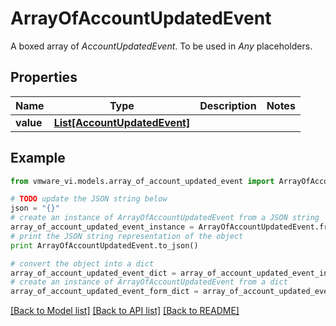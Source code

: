 # ArrayOfAccountUpdatedEvent

A boxed array of *AccountUpdatedEvent*. To be used in *Any* placeholders. 

## Properties
Name | Type | Description | Notes
------------ | ------------- | ------------- | -------------
**value** | [**List[AccountUpdatedEvent]**](AccountUpdatedEvent.md) |  | 

## Example

```python
from vmware_vi.models.array_of_account_updated_event import ArrayOfAccountUpdatedEvent

# TODO update the JSON string below
json = "{}"
# create an instance of ArrayOfAccountUpdatedEvent from a JSON string
array_of_account_updated_event_instance = ArrayOfAccountUpdatedEvent.from_json(json)
# print the JSON string representation of the object
print ArrayOfAccountUpdatedEvent.to_json()

# convert the object into a dict
array_of_account_updated_event_dict = array_of_account_updated_event_instance.to_dict()
# create an instance of ArrayOfAccountUpdatedEvent from a dict
array_of_account_updated_event_form_dict = array_of_account_updated_event.from_dict(array_of_account_updated_event_dict)
```
[[Back to Model list]](../README.md#documentation-for-models) [[Back to API list]](../README.md#documentation-for-api-endpoints) [[Back to README]](../README.md)



